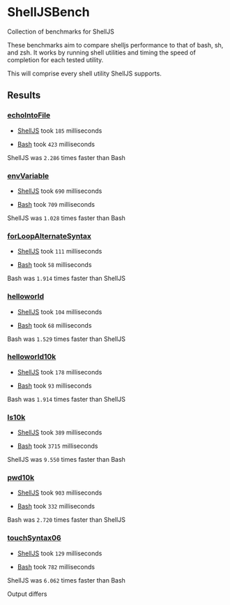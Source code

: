 # ShellJSBench
Collection of benchmarks for ShellJS

These benchmarks aim to compare shelljs performance to that of bash, sh, and zsh.
It works by running shell utilities and timing the speed of completion for each 
tested utility.

This will comprise every shell utility ShellJS supports.

## Results

### [echoIntoFile](scripts/echoIntoFile)

 - [ShellJS](scripts/echoIntoFile/echoIntoFile.js) took `185` milliseconds

 - [Bash](scripts/echoIntoFile/echoIntoFile.sh) took `423` milliseconds

ShellJS was `2.286` times faster than Bash

### [envVariable](scripts/envVariable)

 - [ShellJS](scripts/envVariable/envVar.js) took `690` milliseconds

 - [Bash](scripts/envVariable/envVar.sh) took `709` milliseconds

ShellJS was `1.028` times faster than Bash

### [forLoopAlternateSyntax](scripts/forLoopAlternateSyntax)

 - [ShellJS](scripts/forLoopAlternateSyntax/helloworld10k.js) took `111` milliseconds

 - [Bash](scripts/forLoopAlternateSyntax/helloworld10k.sh) took `58` milliseconds

Bash was `1.914` times faster than ShellJS

### [helloworld](scripts/helloworld)

 - [ShellJS](scripts/helloworld/helloworld.js) took `104` milliseconds

 - [Bash](scripts/helloworld/helloworld.sh) took `68` milliseconds

Bash was `1.529` times faster than ShellJS

### [helloworld10k](scripts/helloworld10k)

 - [ShellJS](scripts/helloworld10k/helloworld10k.js) took `178` milliseconds

 - [Bash](scripts/helloworld10k/helloworld10k.sh) took `93` milliseconds

Bash was `1.914` times faster than ShellJS

### [ls10k](scripts/ls10k)

 - [ShellJS](scripts/ls10k/ls10k.js) took `389` milliseconds

 - [Bash](scripts/ls10k/ls10k.sh) took `3715` milliseconds

ShellJS was `9.550` times faster than Bash

### [pwd10k](scripts/pwd10k)

 - [ShellJS](scripts/pwd10k/path10k.js) took `903` milliseconds

 - [Bash](scripts/pwd10k/path10k.sh) took `332` milliseconds

Bash was `2.720` times faster than ShellJS

### [touchSyntax06](scripts/touchSyntax06)

 - [ShellJS](scripts/touchSyntax06/touchrm10k.js) took `129` milliseconds

 - [Bash](scripts/touchSyntax06/touchrm10k.sh) took `782` milliseconds

ShellJS was `6.062` times faster than Bash

Output differs